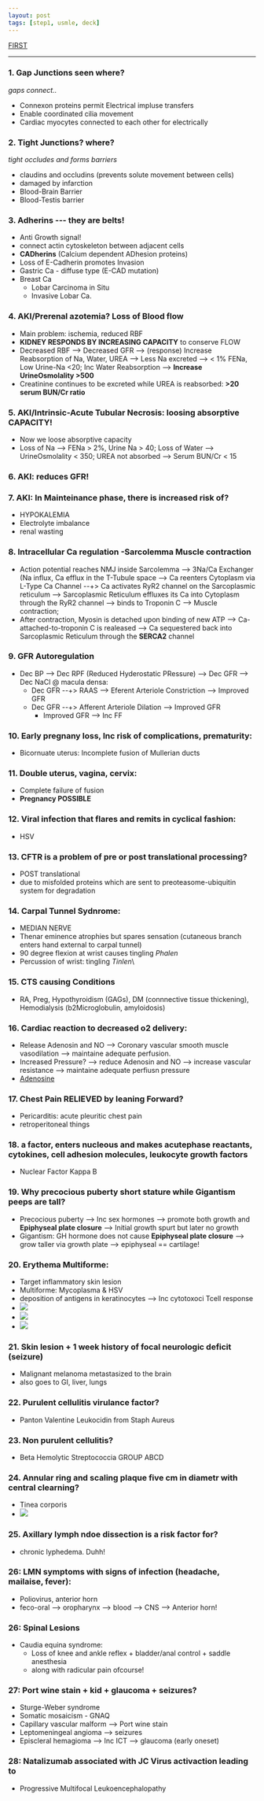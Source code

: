 ```yaml
---
layout: post
tags: [step1, usmle, deck]
---
```


[FIRST](../Deck-step1-all-subjects/)

-----


### 1. Gap Junctions seen where? 

_gaps connect.._
- Connexon proteins permit Electrical impluse transfers
- Enable coordinated cilia movement
- Cardiac myocytes connected to each other for electrically

### 2. Tight Junctions? where?

_tight occludes and forms barriers_

- claudins and occludins (prevents solute movement between cells)
- damaged by infarction
- Blood-Brain Barrier 
- Blood-Testis barrier

### 3. Adherins --- they are belts!

- Anti Growth signal! 
- connect actin cytoskeleton between adjacent cells
- __CADherins__ (Calcium dependent ADhesion proteins)
- Loss of E-Cadherin promotes Invasion
- Gastric Ca - diffuse type (E-CAD mutation)
- Breast Ca
    - Lobar Carcinoma in Situ
    - Invasive Lobar Ca.

### 4. AKI/Prerenal azotemia? Loss of Blood flow

- Main problem: ischemia, reduced RBF
- __KIDNEY RESPONDS BY INCREASING CAPACITY__ to conserve FLOW
- Decreased RBF --> Decreased GFR --> (response) Increase Reabsorption of Na, Water, UREA --> Less Na excreted --> < 1% FENa, Low Urine-Na <20; Inc Water Reabsorption --> __Increase UrineOsmolality >500__ 
- Creatinine continues to be excreted while UREA is reabsorbed: __>20 serum BUN/Cr ratio__

### 5. AKI/Intrinsic-Acute Tubular Necrosis: loosing absorptive CAPACITY!

- Now we loose absorptive capacity
- Loss of Na --> FENa > 2%, Urine Na > 40; Loss of  Water --> UrineOsmolality < 350; UREA not absorbed -->  Serum BUN/Cr < 15


### 6. AKI: reduces GFR!

### 7. AKI: In Mainteinance phase, there is increased risk of?

- HYPOKALEMIA
- Electrolyte imbalance
- renal wasting

### 8. Intracellular Ca regulation -Sarcolemma Muscle contraction

- Action potential reaches NMJ inside Sarcolemma --> 3Na/Ca Exchanger (Na influx, Ca efflux in the T-Tubule space --> Ca reenters Cytoplasm via L-Type Ca Channel --+> Ca activates RyR2 channel on the Sarcoplasmic reticulum --> Sarcoplasmic Reticulum effluxes its Ca into Cytoplasm through the RyR2 channel --> binds to Troponin C --> Muscle contraction;
- After contraction, Myosin is detached upon binding of new ATP --> Ca-attached-to-troponin C is realeased --> Ca sequestered back into Sarcoplasmic Reticulum through the __SERCA2__ channel

### 9. GFR Autoregulation

- Dec BP --> Dec RPF (Reduced Hyderostatic PRessure) --> Dec GFR --> Dec NaCl @ macula densa:
    - Dec GFR --+> RAAS --> Eferent Arteriole Constriction --> Improved  GFR
    - Dec GFR --+> Afferent Arteriole Dilation --> Improved  GFR
        - Improved GFR --> Inc FF



### 10. Early pregnany loss, Inc risk of complications, prematurity:

- Bicornuate uterus: Incomplete fusion of Mullerian ducts

### 11. Double uterus, vagina, cervix:

- Complete failure of fusion
- __Pregnancy POSSIBLE__

### 12. Viral infection that flares and remits in cyclical fashion: 

- HSV

### 13. CFTR is a problem of pre or post translational processing?

- POST translational
- due to misfolded proteins which are sent to preoteasome-ubiquitin system for degradation

### 14. Carpal Tunnel Sydnrome: 

- MEDIAN NERVE
- Thenar eminence atrophies but spares sensation (cutaneous branch enters hand external to carpal tunnel)
- 90 degree flexion at wrist causes tingling *Phalen*
- Percussion of wrist: tingling *Tinlen*\

### 15. CTS causing Conditions

- RA, Preg, Hypothyroidism (GAGs), DM (connnective tissue thickening), Hemodialysis (b2Microglobulin, amyloidosis)

### 16. Cardiac reaction to decreased o2 delivery:

- Release Adenosin and NO --> Coronary vascular smooth muscle vasodilation --> maintaine adequate perfusion. 
- Increased Pressure? --> reduce Adenosin and NO --> increase vascular resistance --> maintaine adequate perfiusn pressure
- [Adenosine](../Drug_Adenosine_Action/)

### 17. Chest Pain RELIEVED by leaning Forward?

- Pericarditis: acute pleuritic chest pain 
- retroperitoneal things


### 18. a factor, enters nucleous and makes acutephase reactants, cytokines, cell adhesion molecules, leukocyte growth factors

- Nuclear Factor Kappa B 


### 19. Why precocious puberty short stature while Gigantism peeps are tall?

- Precocious puberty --> Inc sex hormones --> promote both growth and **Epiphyseal plate closure** --> Initial growth spurt but later no growth
- Gigantism: GH hormone does not cause **Epiphyseal plate closure** --> grow taller via growth plate --> epiphyseal == cartilage!

### 20. Erythema Multiforme:

- Target inflammatory skin lesion
- Multiforme: Mycoplasma & HSV
- deposition of antigens in keratinocytes --> Inc cytotoxoci Tcell response
- ![](https://img.brainkart.com/extra2/QSmdfhI.jpg)
- ![](https://www.anatomynote.com/wp-content/uploads/2020/02/19521/Erythema-Multiforme-on-the-body.jpg)
- ![](https://i.pinimg.com/originals/36/b3/b8/36b3b85099c13dab635ae26599184106.jpg)


### 21. Skin lesion + 1 week history of focal neurologic deficit (seizure)

- Malignant melanoma metastasized to the brain
- also goes to GI, liver, lungs

### 22. Purulent cellulitis virulance factor?

- Panton Valentine Leukocidin from Staph Aureus

### 23. Non purulent cellulitis?

- Beta Hemolytic Streptococcia GROUP ABCD

### 24. Annular ring and scaling plaque five cm in diametr with central clearning?

- Tinea corporis
- ![](https://i.pinimg.com/originals/36/b3/b8/36b3b85099c13dab635ae26599184106.jpg)


### 25. Axillary lymph ndoe dissection is a risk factor for?

- chronic lyphedema. Duhh!

### 26: LMN symptoms with signs of infection (headache, mailaise, fever):

- Poliovirus, anterior horn
- feco-oral --> oropharynx --> blood --> CNS --> Anterior horn!

### 26: Spinal Lesions

- Caudia equina syndrome:
    - Loss of knee and ankle reflex + bladder/anal control + saddle anesthesia
    - along with radicular pain ofcourse!


### 27: Port wine stain + kid + glaucoma + seizures?

- Sturge-Weber syndrome
- Somatic mosaicism - GNAQ
- Capillary vascular malform --> Port wine stain
- Leptomeningeal angioma --> seizures
- Episcleral hemagioma --> Inc ICT --> glaucoma (early oneset)

### 28: Natalizumab associated with JC Virus activaction leading to

- Progressive Multifocal Leukoencephalopathy

